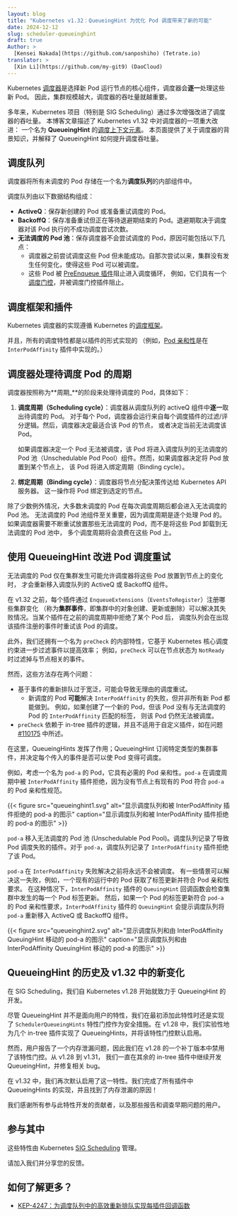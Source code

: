 ```yaml
---
layout: blog
title: "Kubernetes v1.32：QueueingHint 为优化 Pod 调度带来了新的可能"
date: 2024-12-12
slug: scheduler-queueinghint
draft: true
Author: >
  [Kensei Nakada](https://github.com/sanposhiho) (Tetrate.io)
translator: >
  [Xin Li](https://github.com/my-git9) (DaoCloud)
---
```


<!--
layout: blog
title: "Kubernetes v1.32: QueueingHint Brings a New Possibility to Optimize Pod Scheduling"
date: 2024-12-12
slug: scheduler-queueinghint
draft: true
Author: >
  [Kensei Nakada](https://github.com/sanposhiho) (Tetrate.io)
-->

<!--
The Kubernetes [scheduler](/docs/concepts/scheduling-eviction/kube-scheduler/) is the core
component that selects the nodes on which new Pods run. The scheduler processes
these new Pods **one by one**. Therefore, the larger your clusters, the more important
the throughput of the scheduler becomes.

Over the years, the Kubernetes project (and SIG Scheduling in particular) has improved the throughput
of the scheduler in multiple enhancements. This blog post describes a major improvement to the
scheduler in Kubernetes v1.32: a 
[scheduling context element](/docs/concepts/scheduling-eviction/scheduling-framework/#extension-points)
named _QueueingHint_. This page provides background knowledge of the scheduler and explains how
QueueingHint improves scheduling throughput.
-->
Kubernetes [调度器](/zh-cn/docs/concepts/scheduling-eviction/kube-scheduler/)是选择新
Pod 运行节点的核心组件，调度器会**逐一**处理这些新 Pod。
因此，集群规模越大，调度器的吞吐量就越重要。

多年来，Kubernetes 项目（特别是 SIG Scheduling）通过多次增强改进了调度器的吞吐量。
本博客文章描述了 Kubernetes v1.32 中对调度器的一项重大改进：
一个名为 **QueueingHint** 的[调度上下文元素](/zh-cn/docs/concepts/scheduling-eviction/scheduling-framework/#extension-points)。
本页面提供了关于调度器的背景知识，并解释了 QueueingHint 如何提升调度吞吐量。

<!--
## Scheduling queue

The scheduler stores all unscheduled Pods in an internal component called the _scheduling queue_. 

The scheduling queue consists of the following data structures:
- **ActiveQ**: holds newly created Pods or Pods that are ready to be retried for scheduling.
- **BackoffQ**: holds Pods that are ready to be retried but are waiting for a backoff period to end. The
   backoff period depends on the number of unsuccessful scheduling attempts performed by the scheduler on that Pod.
- **Unschedulable Pod Pool**: holds Pods that the scheduler won't attempt to schedule for one of the
   following reasons:
   - The scheduler previously attempted and was unable to schedule the Pods. Since that attempt, the cluster
      hasn't changed in a way that could make those Pods schedulable.
   - The Pods are blocked from entering the scheduling cycles by PreEnqueue Plugins, 
for example, they have a [scheduling gate](/docs/concepts/scheduling-eviction/pod-scheduling-readiness/#configuring-pod-schedulinggates),
and get blocked by the scheduling gate plugin.
-->
## 调度队列

调度器将所有未调度的 Pod 存储在一个名为**调度队列**的内部组件中。

调度队列由以下数据结构组成：

- **ActiveQ**：保存新创建的 Pod 或准备重试调度的 Pod。
- **BackoffQ**：保存准备重试但正在等待退避期结束的 Pod。退避期取决于调度器对该 Pod 执行的不成功调度尝试次数。
- **无法调度的 Pod 池**：保存调度器不会尝试调度的 Pod，原因可能包括以下几点：
  - 调度器之前尝试调度这些 Pod 但未能成功。自那次尝试以来，集群没有发生任何变化，使得这些 Pod 可以被调度。
  - 这些 Pod 被 [PreEnqueue 插件](/zh-cn/docs/concepts/scheduling-eviction/pod-scheduling-readiness/#configuring-pod-schedulinggates)阻止进入调度循环，
    例如，它们具有一个[调度门控](/zh-cn/docs/concepts/scheduling-eviction/pod-scheduling-readiness/#configuring-pod-schedulinggates)，并被调度门控插件阻止。

<!--
## Scheduling framework and plugins

The Kubernetes scheduler is implemented following the Kubernetes
[scheduling framework](/docs/concepts/scheduling-eviction/scheduling-framework/).

And, all scheduling features are implemented as plugins
(e.g., [Pod affinity](/docs/concepts/scheduling-eviction/assign-pod-node/#inter-pod-affinity-and-anti-affinity)
is implemented in the `InterPodAffinity` plugin.)
-->
## 调度框架和插件

Kubernetes 调度器的实现遵循 Kubernetes 的[调度框架](/zh-cn/docs/concepts/scheduling-eviction/scheduling-framework/)。

并且，所有的调度特性都是以插件的形式实现的
（例如，[Pod 亲和性](/zh-cn/docs/concepts/scheduling-eviction/assign-pod-node/#inter-pod-affinity-and-anti-affinity)是在
`InterPodAffinity` 插件中实现的。）

<!--
The scheduler processes pending Pods in phases called _cycles_ as follows:
1. **Scheduling cycle**: the scheduler takes pending Pods from the activeQ component of the scheduling
    queue  _one by one_. For each Pod, the scheduler runs the filtering/scoring logic from every scheduling plugin. The
    scheduler then decides on the best node for the Pod, or decides that the Pod can't be scheduled at that time.
    
    If the scheduler decides that a Pod can't be scheduled, that Pod enters the Unschedulable Pod Pool
    component of the scheduling queue. However, if the scheduler decides to place the Pod on a node, 
    the Pod goes to the binding cycle.
    
1. **Binding cycle**: the scheduler communicates the node placement decision to the Kubernetes API
    server. This operation bounds the Pod to the selected node. 
    
Aside from some exceptions, most unscheduled Pods enter the unschedulable pod pool after each scheduling
cycle. The Unschedulable Pod Pool component is crucial because of how the scheduling cycle processes Pods one by one. If the scheduler had to constantly retry placing unschedulable Pods, instead of offloading those
Pods to the Unschedulable Pod Pool, multiple scheduling cycles would be wasted on those Pods.
-->
## 调度器处理待调度 Pod 的周期

调度器按照称为**周期_**的阶段来处理待调度的 Pod，具体如下：

1. **调度周期（Scheduling cycle）**：调度器从调度队列的 activeQ 组件中**逐一**取出待调度的 Pod。
   对于每个 Pod，调度器会运行来自每个调度插件的过滤/评分逻辑。然后，调度器决定最适合该 Pod 的节点，
   或者决定当前无法调度该 Pod。

   如果调度器决定一个 Pod 无法被调度，该 Pod 将进入调度队列的无法调度的 Pod
   池（Unschedulable Pod Pool）组件。然而，如果调度器决定将 Pod 放置到某个节点上，
   该 Pod 将进入绑定周期（Binding cycle）。

2. **绑定周期（Binding cycle）**：调度器将节点分配决策传达给 Kubernetes API 服务器。
   这一操作将 Pod 绑定到选定的节点。

除了少数例外情况，大多数未调度的 Pod 在每次调度周期后都会进入无法调度的 Pod 池。
无法调度的 Pod 池组件至关重要，因为调度周期是逐个处理 Pod 的。
如果调度器需要不断重试放置那些无法调度的 Pod，而不是将这些 Pod 卸载到无法调度的 Pod 池中，
多个调度周期将会浪费在这些 Pod 上。

<!--
## Improvements to retrying Pod scheduling with QueuingHint

Unschedulable Pods only move back into the ActiveQ or BackoffQ components of the scheduling
queue if changes in the cluster might allow the scheduler to place those Pods on nodes. 

Prior to v1.32, each plugin registered which cluster changes could solve their failures, an object creation, update, or deletion in the cluster (called _cluster events_),
with `EnqueueExtensions` (`EventsToRegister`),
and the scheduling queue retries a pod with an event that is registered by a plugin that rejected the pod in a previous scheduling cycle.

Additionally, we had an internal feature called `preCheck`, which helped further filtering of events for efficiency, based on Kubernetes core scheduling constraints;
For example, `preCheck` could filter out node-related events when the node status is `NotReady`. 
-->
## 使用 QueueingHint 改进 Pod 调度重试

无法调度的 Pod 仅在集群发生可能允许调度器将这些 Pod 放置到节点上的变化时，
才会重新移入调度队列的 ActiveQ 或 BackoffQ 组件。

在 v1.32 之前，每个插件通过 `EnqueueExtensions`（`EventsToRegister`）注册哪些集群变化
（称为**集群事件**，即集群中的对象创建、更新或删除）可以解决其失败情况。当某个插件在之前的调度周期中拒绝了某个 Pod 后，
调度队列会在出现该插件注册的事件时重试该 Pod 的调度。

此外，我们还拥有一个名为 `preCheck` 的内部特性，它基于 Kubernetes 核心调度约束进一步过滤事件以提高效率；
例如，`preCheck` 可以在节点状态为 `NotReady` 时过滤掉与节点相关的事件。

<!--
However, we had two issues for those approaches:
- Requeueing with events was too broad, could lead to scheduling retries for no reason.
   - A new scheduled Pod _might_ solve the `InterPodAffinity`'s failure, but not all of them do.
For example, if a new Pod is created, but without a label matching `InterPodAffinity` of the unschedulable pod, the pod wouldn't be schedulable.
- `preCheck` relied on the logic of in-tree plugins and was not extensible to custom plugins,
like in issue [#110175](https://github.com/kubernetes/kubernetes/issues/110175). 

Here QueueingHints come into play; 
a QueueingHint subscribes to a particular kind of cluster event, and make a decision about whether each incoming event could make the Pod schedulable.

For example, consider a Pod named `pod-a` that has a required Pod affinity. `pod-a` was rejected in
the scheduling cycle by the `InterPodAffinity` plugin because no node had an existing Pod that matched
the Pod affinity specification for `pod-a`.
-->
然而，这些方法存在两个问题：

- 基于事件的重新排队过于宽泛，可能会导致无理由的调度重试。
  - 新调度的 Pod **可能**解决 `InterPodAffinity` 的失败，但并非所有新 Pod 都能做到。
    例如，如果创建了一个新的 Pod，但该 Pod 没有与无法调度的 Pod 的 `InterPodAffinity` 匹配的标签，
    则该 Pod 仍然无法被调度。
- `preCheck` 依赖于 in-tree 插件的逻辑，并且不适用于自定义插件，如在问题
  [#110175](https://github.com/kubernetes/kubernetes/issues/110175) 中所述。

在这里，QueueingHints 发挥了作用；QueueingHint 订阅特定类型的集群事件，并决定每个传入的事件是否可以使 Pod 变得可调度。

例如，考虑一个名为 `pod-a` 的 Pod，它具有必需的 Pod 亲和性。`pod-a` 在调度周期中被
`InterPodAffinity` 插件拒绝，因为没有节点上有现有的 Pod 符合 `pod-a` 的 Pod 亲和性规范。

<!--
{{< figure src="queueinghint1.svg" alt="A diagram showing the scheduling queue and pod-a rejected by InterPodAffinity plugin" caption="A diagram showing the scheduling queue and pod-a rejected by InterPodAffinity plugin" >}}

`pod-a` moves into the Unschedulable Pod Pool. The scheduling queue records which plugin caused
the scheduling failure for the Pod. For `pod-a`, the scheduling queue records that the `InterPodAffinity`
plugin rejected the Pod.

`pod-a` will never be schedulable until the InterPodAffinity failure is resolved. 
There're some scenarios that the failure could be resolved, one example is an existing running pod gets a label update and becomes matching a Pod affinity.
For this scenario, the `InterPodAffinity` plugin's `QueuingHint` callback function checks every Pod label update that occurs in the cluster. 
Then, if a Pod gets a label update that matches the Pod affinity requirement of `pod-a`, the `InterPodAffinity`,
plugin's `QueuingHint` prompts the scheduling queue to move `pod-a` back into the ActiveQ or
the BackoffQ component.

{{< figure src="queueinghint2.svg" alt="A diagram showing the scheduling queue and pod-a being moved by InterPodAffinity QueueingHint" caption="A diagram showing the scheduling queue and pod-a being moved by InterPodAffinity QueueingHint" >}}
-->
{{< figure src="queueinghint1.svg" alt="显示调度队列和被 InterPodAffinity 插件拒绝的 pod-a 的图示" caption="显示调度队列和被 InterPodAffinity 插件拒绝的 pod-a 的图示" >}}

`pod-a` 移入无法调度的 Pod 池 (Unschedulable Pod Pool)。调度队列记录了导致 Pod
调度失败的插件。对于 `pod-a`，调度队列记录了 `InterPodAffinity` 插件拒绝了该 Pod。

`pod-a` 在 `InterPodAffinity` 失败解决之前将永远不会被调度。
有一些情景可以解决这一失败，例如，一个现有的运行中的 Pod 获取了标签更新并符合 Pod 亲和性要求。
在这种情况下，`InterPodAffinity` 插件的 `QueuingHint` 回调函数会检查集群中发生的每一个 Pod 标签更新。
然后，如果一个 Pod 的标签更新符合 `pod-a` 的 Pod 亲和性要求，`InterPodAffinity` 插件的
`QueuingHint` 会提示调度队列将 `pod-a` 重新移入 ActiveQ 或 BackoffQ 组件。

{{< figure src="queueinghint2.svg" alt="显示调度队列和由 InterPodAffinity QueuingHint 移动的 pod-a 的图示" caption="显示调度队列和由 InterPodAffinity QueuingHint 移动的 pod-a 的图示" >}}

<!--
## QueueingHint's history and what's new in v1.32

At SIG Scheduling, we have been working on the development of QueueingHint since
Kubernetes v1.28.

While QueuingHint isn't user-facing, we implemented the `SchedulerQueueingHints` feature gate as a
safety measure when we originally added this feature. In v1.28, we implemented QueueingHints with a
few in-tree plugins experimentally, and made the feature gate enabled by default.

However, users reported a memory leak, and consequently we disabled the feature gate in a
patch release of v1.28.  From v1.28 until v1.31, we kept working on the QueueingHint implementation
within the rest of the in-tree plugins and fixing bugs.

In v1.32, we made this feature enabled by default again. We finished implementing QueueingHints
in all plugins and also identified the cause of the memory leak!

We thank all the contributors who participated in the development of this feature and those who reported and investigated the earlier issues.
-->
## QueueingHint 的历史及 v1.32 中的新变化

在 SIG Scheduling，我们自 Kubernetes v1.28 开始就致力于 QueueingHint 的开发。

尽管 QueueingHint 并不是面向用户的特性，我们在最初添加此特性时还是实现了 `SchedulerQueueingHints`
特性门控作为安全措施。在 v1.28 中，我们实验性地为几个 in-tree 插件实现了 QueueingHints，并将该特性门控默认启用。

然而，用户报告了一个内存泄漏问题，因此我们在 v1.28 的一个补丁版本中禁用了该特性门控。从 v1.28 到 v1.31，
我们一直在其余的 in-tree 插件中继续开发 QueueingHint，并修复相关 bug。

在 v1.32 中，我们再次默认启用了这一特性。我们完成了所有插件中 QueueingHints 的实现，并且找到了内存泄漏的原因！

我们感谢所有参与此特性开发的贡献者，以及那些报告和调查早期问题的用户。

<!--
## Getting involved

These features are managed by Kubernetes [SIG Scheduling](https://github.com/kubernetes/community/tree/master/sig-scheduling).

Please join us and share your feedback. 

## How can I learn more?

- [KEP-4247: Per-plugin callback functions for efficient requeueing in the scheduling queue](https://github.com/kubernetes/enhancements/blob/master/keps/sig-scheduling/4247-queueinghint/README.md)
-->
## 参与其中

这些特性由 Kubernetes [SIG Scheduling](https://github.com/kubernetes/community/tree/master/sig-scheduling) 管理。

请加入我们并分享您的反馈。

## 如何了解更多？

- [KEP-4247：为调度队列中的高效重新排队实现每插件回调函数](https://github.com/kubernetes/enhancements/blob/master/keps/sig-scheduling/4247-queueinghint/README.md)
